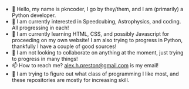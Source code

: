 - 👋 Hello, my name is pkncoder, I go by they/them, and I am (primarily) a Python developer.
- 👀 I am currently interested in Speedcubing, Astrophysics, and coding. All progressing in each!
- 🌱 I am currently learning HTML, CSS, and possibly Javascript for proceeding on my own website! I am also trying to progress in Python, thankfully I have a couple of good sources!
- 💞️ I am not looking to collaborate on anything at the moment, just trying to progress in many things!
- 📫 How to reach me? alex.h.preston@gmail.com is my email!
- 📖 I am trying to figure out what class of programming I like most, and these repositories are mostly for increasing skill.

<!---
pkncoder/pkncoder is a ✨ special ✨ repository because its `README.md` (this file) appears on your GitHub profile.
You can click the Preview link to take a look at your changes.
--->
